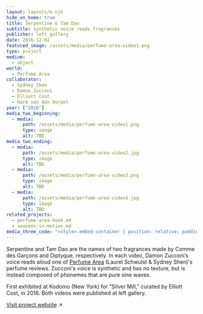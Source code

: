 ```yaml
---
layout: layouts/e.njk
hide_on_home: true
title: Serpentine & Tam Dao
subtitle: synthetic voice reads fragrances
publisher: left gallery
date: 2016-12-02
featured_image: /assets/media/perfume-area-video1.png
type: project
medium:
  - object
world:
  - Perfume Area
collaborator:
  - Sydney Shen
  - Damon Zucconi
  - Elliott Cost
  - Harm van den Dorpel
year: ["2016"]
media_two_beginning:
  - media:
      path: /assets/media/perfume-area-video1.png
      type: image
      alt: TBD
media_two_ending:
  - media:
      path: /assets/media/perfume-area-video2.jpg
      type: image
      alt: TBD
  - media:
      path: /assets/media/perfume-area-video3.png
      type: image
      alt: TBD
  - media:
      path: /assets/media/perfume-area-video4.jpg
      type: image
      alt: TBD
related_projects:
  - perfume-area-book.md
  - seasons-in-motion.md
media_three_code: "<style>.embed-container { position: relative; padding-bottom: 56.25%; height: 0;     overflow: hidden; max-width: 100%; } .embed-container iframe, .embed-container object, .embed-container embed { position: absolute; top: 0; left: 0; width: 100%; height: 100%; }</style><div class='embed-container'><iframe src='https://www.youtube.com/embed/mkEgvsWXDPY' frameborder='0' allowfullscreen></iframe></div>"
---
```


Serpentine and Tam Dao are the names of two fragrances made by Comme des Garçons and Diptyque, respectively. In each video, Damon Zucconi’s voice reads aloud one of <a href="/medium/world/perfume-area">Perfume Area</a> (Laurel Schwulst & Sydney Shen)'s perfume reviews. Zucconi's voice is synthetic and has no texture, but is instead composed of phonemes that are pure sine waves.

First exhibited at Kodomo (New York) for “Silver Mill,” curated by Elliott Cost, in 2016. Both videos were published at left gallery.

<a href="https://perfume-area.com/projects/serpentine-tam-dao-mov">Visit project website</a> ↗
